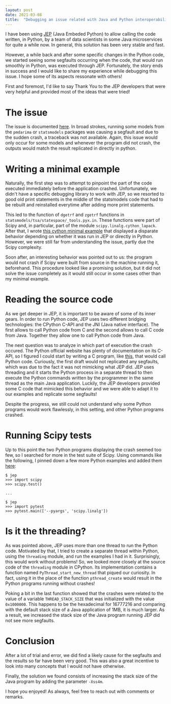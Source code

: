 ```yaml
---
layout: post
date: 2021-03-08
title:  "Debugging an issue related with Java and Python interoperability"
---
```


I have been using [JEP](https://github.com/ninia/jep) (Java Embeded Python) to allow calling the code written, in Python, by a team of data scientists in some Java microservices for quite a while now. In general, this solution has been very stable and fast.

However, a while back and after some specific changes in the Python code, we started seeing some segfaults occurring when the code, that would run smoothly in Python, was executed through JEP. Fortunately, the story ends in success and I would like to share my experience while debugging this issue. I hope some of its aspects ressonate with others!

First and foremost, I'd like to say Thank You to the JEP developers that were very helpful and provided most of the ideas that were tried!


# The issue 

The issue is documented [here](https://github.com/ninia/jep/issues/241). In broad strokes, running some models from the `pmdarima` or `statsmodels` packages was causing a segfault and due to the sudden crash, a traceback was not available. Again, this issue would only occur for some models and whenever the program did not crash, the outputs would match the result replicated in directly in python.


# Writing a minimal example

Naturally, the first step was to attempt to pinpoint the part of the code executed immediately before the application crashed. Unfortunately, we didn't have a specific debugging library  to work with JEP, so we resorted to good old print statements in the middle of the statsmodels code that had to be rebuilt and reinstalled everytime after adding more print statements.

This led to the function of `dgetrf` and `zgetrf` functions in `statsmodels/tsa/statespace/_tools.pyx.in`. These functions were part of Scipy and, in particular, part of the module `scipy.linalg.cython_lapack`. After that, I wrote [this cython minimal example](https://github.com/joaopmatias/jep/blob/replicate_sigill/temp_sandbox/src/main/python/cython_examples.pyx) that displayed a disparate behavior depending on whether it was run in JEP or directly in Python. However, we were still far from understanding the issue, partly due the Scipy complexity. 

Soon after, an interesting behavior was pointed out to us: the program would not crash if Scipy were built from source in the machine running it, beforehand. This procedure looked like a promising solution, but it did not solve the issue completely as it would still occur in some cases other than my minimal example.


# Reading the source code

As we get deeper in JEP, it is important to be aware of some of its inner gears. In order to run Python code, JEP uses two different bridging technologies: the CPython C-API and the JNI (Java native interface). The first allows to call Python code from C and the second allows to call C code from Java. Together they allow one to call Python code from Java.

The next question was to analyze in which part of execution the crash occured. The Python official website has plenty of documentation on its C-API, so I figured I could start by writing a C program, like [this](https://github.com/joaopmatias/jep/blob/replicate_sigill/temp_sandbox/src/main/c/c_run.c), that would call Python code. Curiously, the first draft would not replicated any segfaults, which was due to the fact it was not mimicking what JEP did. JEP uses threading and it starts the Python process in a separate thread to then execute the Python commands written by the programmer in the same thread as the main Java application. Luckily, the JEP developers provided some C code that mimicked this behavior and we were able to adapt it to our examples and replicate some segfaults!

Despite the progress, we still could not understand why some Python programs would work flawlessly, in this setting, and other Python programs crashed.


# Running Scipy tests

Up to this point the two Python programs displaying the crash seemed too few, so I searched for more in the test suite of Scipy. Using commands like the following, I pinned down a few more Python examples and added them [here](https://github.com/joaopmatias/jep/blob/replicate_sigill/temp_sandbox/src/main/python/examples.py):


```
$ jep
>>> import scipy
>>> scipy.test()

...

$ jep
>>> import pytest
>>> pytest.main(['--pyargs', 'scipy.linalg'])
```


# Is it the threading?

As was pointed above, JEP uses more than one thread to run the Python code. Motivated by that, I tried to create a separate thread within Python, using the `threading` module, and run the examples I had in it. Surprisingly, this would work without problems! So, we looked more closely at the source code of the `threading` module in CPython. Its implementation contains a function named `PyThread_start_new_thread` that piqued our curiosity. In fact, using it in the place of the function `pthread_create` would result in the Python programs running without crashes!

Poking a bit in the last function showed that the crashes were related to the value of a variable `THREAD_STACK_SIZE` that was initialized with the value `0x1000000`. This happens to be the hexadecimal for 16777216 and comparing with the default stack size of a Java application of 1MB, it is much larger. As a result, we increased the stack size of the Java program running JEP did not see more segfaults.


# Conclusion

After a lot of trial and error, we did find a likely cause for the segfaults and the results so far have been very good. This was also a great incentive to look into many concepts that I would not have otherwise.

Finally, the solution we found consists of increasing the stack size of the Java program by adding the parameter `-Xss4m`.

I hope you enjoyed! As always, feel free to reach out with comments or remarks.
